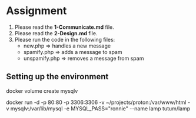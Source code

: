 # Assignment

1. Please read the __1-Communicate.md__ file.
2. Please read the __2-Design.md__ file.
3. Please run the code in the following files:
	* new.php => handles a new message
	* spamify.php => adds a message to spam
	* unspamify.php => removes a message from spam





## Setting up the environment

docker volume create mysqlv

docker run -d -p 80:80 -p 3306:3306 -v ~/projects/proton:/var/www/html -v mysqlv:/var/lib/mysql -e MYSQL_PASS="ronnie" --name lamp tutum/lamp
